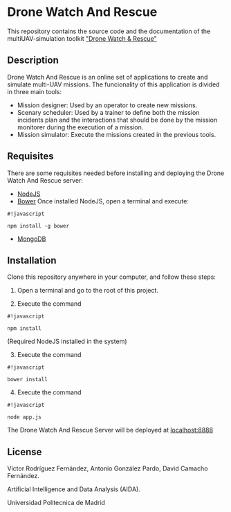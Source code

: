 # Drone Watch And Rescue

This repository contains the source code and the documentation of the multiUAV-simulation toolkit ["Drone Watch & Rescue"](https://www.researchgate.net/profile/Mohamed-Mourad-Lafifi/post/Where_can_I_find_a_UAV_simulator_thats_similar_in_function_to_SUMO/attachment/5e4a4c113843b06506dbcacb/AS%3A848654415962113%401579346388270/download/Design+and+Development+of+a+Lightweight+Multi-UAV+Simulator+_+Rodriguez-Fernandez2015.pdf)

## Description

Drone Watch And Rescue is an online set of applications to create and simulate multi-UAV missions. The funcionality of this application is divided in three main tools:

* Mission designer: Used by an operator to create new missions.
* Scenary scheduler: Used by a trainer to define both the mission incidents plan and the interactions that should be done by the mission monitorer during the execution of a mission.
* Mission simulator: Execute the missions created in the previous tools.

## Requisites

There are some requisites needed before installing and deploying the Drone Watch And Rescue server:

* [NodeJS](http://nodejs.org/)
* [Bower](http://bower.io/)
Once installed NodeJS, open a terminal and execute: 

```
#!javascript

npm install -g bower
```


* [MongoDB](http://www.mongodb.org/)

## Installation

Clone this repository anywhere in your computer, and follow these steps:

1. Open a terminal and go to the root of this project.

2. Execute the command

```
#!javascript

npm install
```
 (Required NodeJS installed in the system)

3. Execute the command
```
#!javascript

bower install
```

4. Execute the command
```
#!javascript

node app.js
```

The Drone Watch And Rescue Server will be deployed at [localhost:8888](http://localhost:8888)

## License

Víctor Rodríguez Fernández, Antonio González Pardo, David Camacho Fernández.

Artificial Intelligence and Data Analysis (AIDA).

Universidad Politecnica de Madrid

